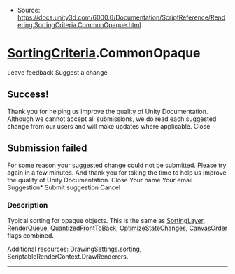 * Source: https://docs.unity3d.com/6000.0/Documentation/ScriptReference/Rendering.SortingCriteria.CommonOpaque.html

#  [SortingCriteria](https://docs.unity3d.com/6000.0/Documentation/ScriptReference/Rendering.SortingCriteria.html).CommonOpaque
Leave feedback
Suggest a change
## Success!
Thank you for helping us improve the quality of Unity Documentation. Although we cannot accept all submissions, we do read each suggested change from our users and will make updates where applicable.
Close
## Submission failed
For some reason your suggested change could not be submitted. Please <a>try again</a> in a few minutes. And thank you for taking the time to help us improve the quality of Unity Documentation.
Close
Your name Your email Suggestion* Submit suggestion
Cancel
### Description
Typical sorting for opaque objects.
This is the same as [SortingLayer](https://docs.unity3d.com/6000.0/Documentation/ScriptReference/Rendering.SortingCriteria.SortingLayer.html), [RenderQueue](https://docs.unity3d.com/6000.0/Documentation/ScriptReference/Rendering.SortingCriteria.RenderQueue.html), [QuantizedFrontToBack](https://docs.unity3d.com/6000.0/Documentation/ScriptReference/Rendering.SortingCriteria.QuantizedFrontToBack.html), [OptimizeStateChanges](https://docs.unity3d.com/6000.0/Documentation/ScriptReference/Rendering.SortingCriteria.OptimizeStateChanges.html), [CanvasOrder](https://docs.unity3d.com/6000.0/Documentation/ScriptReference/Rendering.SortingCriteria.CanvasOrder.html) flags combined.  
  
Additional resources: DrawingSettings.sorting, ScriptableRenderContext.DrawRenderers.
* * *
